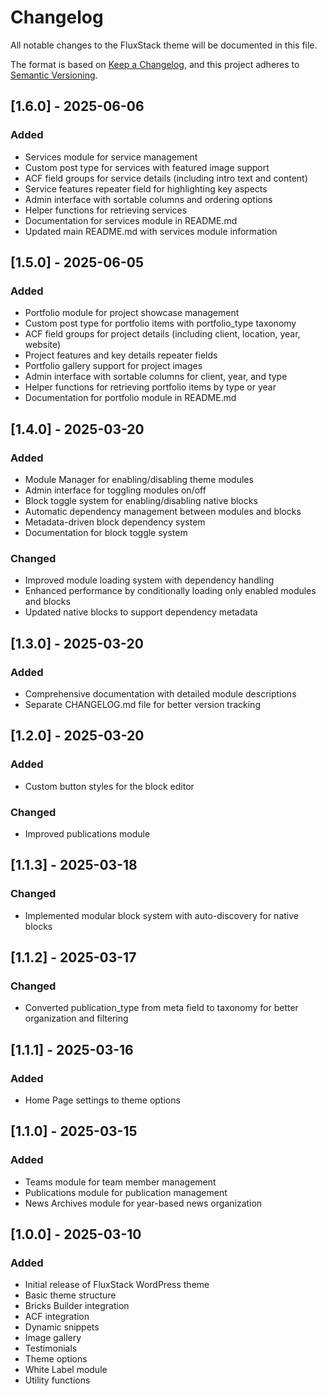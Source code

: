 # Changelog

All notable changes to the FluxStack theme will be documented in this file.

The format is based on [Keep a Changelog](https://keepachangelog.com/en/1.0.0/),
and this project adheres to [Semantic Versioning](https://semver.org/spec/v2.0.0.html).

## [1.6.0] - 2025-06-06
### Added
- Services module for service management
- Custom post type for services with featured image support
- ACF field groups for service details (including intro text and content)
- Service features repeater field for highlighting key aspects
- Admin interface with sortable columns and ordering options
- Helper functions for retrieving services
- Documentation for services module in README.md
- Updated main README.md with services module information

## [1.5.0] - 2025-06-05
### Added
- Portfolio module for project showcase management
- Custom post type for portfolio items with portfolio_type taxonomy
- ACF field groups for project details (including client, location, year, website)
- Project features and key details repeater fields
- Portfolio gallery support for project images
- Admin interface with sortable columns for client, year, and type
- Helper functions for retrieving portfolio items by type or year
- Documentation for portfolio module in README.md

## [1.4.0] - 2025-03-20
### Added
- Module Manager for enabling/disabling theme modules
- Admin interface for toggling modules on/off
- Block toggle system for enabling/disabling native blocks
- Automatic dependency management between modules and blocks
- Metadata-driven block dependency system
- Documentation for block toggle system
### Changed
- Improved module loading system with dependency handling
- Enhanced performance by conditionally loading only enabled modules and blocks
- Updated native blocks to support dependency metadata

## [1.3.0] - 2025-03-20
### Added
- Comprehensive documentation with detailed module descriptions
- Separate CHANGELOG.md file for better version tracking

## [1.2.0] - 2025-03-20
### Added
- Custom button styles for the block editor
### Changed
- Improved publications module

## [1.1.3] - 2025-03-18
### Changed
- Implemented modular block system with auto-discovery for native blocks

## [1.1.2] - 2025-03-17
### Changed
- Converted publication_type from meta field to taxonomy for better organization and filtering

## [1.1.1] - 2025-03-16
### Added
- Home Page settings to theme options

## [1.1.0] - 2025-03-15
### Added
- Teams module for team member management
- Publications module for publication management
- News Archives module for year-based news organization

## [1.0.0] - 2025-03-10
### Added
- Initial release of FluxStack WordPress theme
- Basic theme structure
- Bricks Builder integration
- ACF integration
- Dynamic snippets
- Image gallery
- Testimonials
- Theme options
- White Label module
- Utility functions

